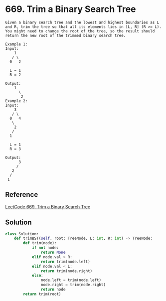 # 669. Trim a Binary Search Tree

```
Given a binary search tree and the lowest and highest boundaries as L and R, trim the tree so that all its elements lies in [L, R] (R >= L). You might need to change the root of the tree, so the result should return the new root of the trimmed binary search tree.

Example 1:
Input:
    1
   / \
  0   2

  L = 1
  R = 2

Output:
    1
      \
       2
Example 2:
Input:
    3
   / \
  0   4
   \
    2
   /
  1

  L = 1
  R = 3

Output:
      3
     /
   2
  /
 1
```

## Reference

[LeetCode 669. Trim a Binary Search Tree](https://www.youtube.com/watch?v=L_t2x3nH61k)

## Solution

```python
class Solution:
    def trimBST(self, root: TreeNode, L: int, R: int) -> TreeNode:
        def trim(node):
            if not node:
                return None
            elif node.val > R:
                return trim(node.left)
            elif node.val < L:
                return trim(node.right)
            else:
                node.left = trim(node.left)
                node.right = trim(node.right)
                return node
        return trim(root)
```
